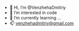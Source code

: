 - 👋 Hi, I’m @VenzhehaDmitriy
- 👀 I’m interested in code
- 🌱 I’m currently learning ...
- 📫 venzhehadmitriy@gmail.com

<!---
VenzhehaDmitriy/VenzhehaDmitriy is a ✨ special ✨ repository because its `README.md` (this file) appears on your GitHub profile.
You can click the Preview link to take a look at your changes.
--->
